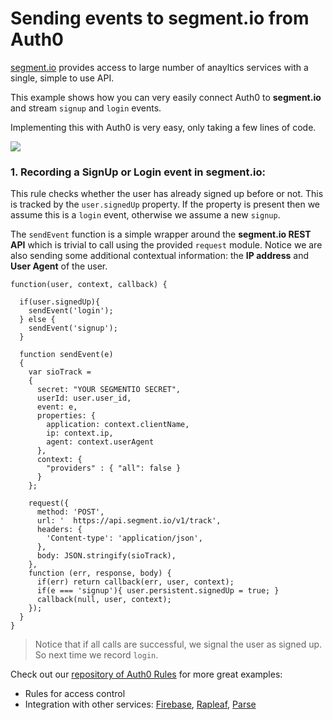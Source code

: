 # Sending events to segment.io from Auth0

[segment.io](http://segment.io/features) provides access to large number of anayltics services with a single, simple to use API. 

This example shows how you can very easily connect Auth0 to __segment.io__ and stream `signup` and `login` events. 

Implementing this with Auth0 is very easy, only taking a few lines of code.

![](https://docs.google.com/drawings/d/1oTFVNwjRuX8WEp7TeDLgkcTUlIYVMAtvoNbO9xfAdyw/pub?w=835&amp;h=496">)

### 1. Recording a __SignUp__ or __Login__ event in segment.io:

This rule checks whether the user has already signed up before or not. This is tracked by the `user.signedUp` property. If the property is present then we assume this is a `login` event, otherwise we assume a new `signup`. 

The `sendEvent` function is a simple wrapper around the __segment.io REST API__ which is trivial to call using the provided `request` module. Notice we are also sending some additional contextual information: the __IP address__ and __User Agent__ of the user.


```
function(user, context, callback) {

  if(user.signedUp){
    sendEvent('login');
  } else {
    sendEvent('signup');  
  }
  
  function sendEvent(e)
  {
    var sioTrack =  
    {
      secret: "YOUR SEGMENTIO SECRET",
      userId: user.user_id,
      event: e,
      properties: {
        application: context.clientName,
        ip: context.ip,
        agent: context.userAgent
      },
      context: {
        "providers" : { "all": false }
      }
    };

    request({
      method: 'POST',
      url: '  https://api.segment.io/v1/track',
      headers: {
        'Content-type': 'application/json',
      },
      body: JSON.stringify(sioTrack),
    }, 
    function (err, response, body) {
      if(err) return callback(err, user, context);
      if(e === 'signup'){ user.persistent.signedUp = true; }
      callback(null, user, context);
    });
  }
}
```
> Notice that if all calls are successful, we signal the user as signed up. So next time we record `login`.

Check out our [repository of Auth0 Rules](https://github.com/auth0/rules) for more great examples:

* Rules for access control
* Integration with other services: [Firebase](http://firebase.com), [Rapleaf](http://rapleaf.com), [Parse](http://parse.com)

